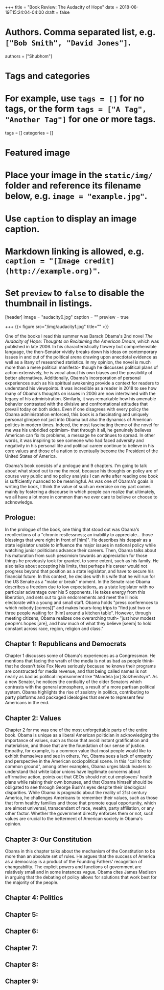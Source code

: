 +++
title = "Book Review: The Audacity of Hope"
date = 2018-08-19T15:24:04-04:00
draft = false

# Authors. Comma separated list, e.g. `["Bob Smith", "David Jones"]`.
authors = ["Shubhom"]

# Tags and categories
# For example, use `tags = []` for no tags, or the form `tags = ["A Tag", "Another Tag"]` for one or more tags.
tags = []
categories = []

# Featured image
# Place your image in the `static/img/` folder and reference its filename below, e.g. `image = "example.jpg"`.
# Use `caption` to display an image caption.
#   Markdown linking is allowed, e.g. `caption = "[Image credit](http://example.org)"`.
# Set `preview` to `false` to disable the thumbnail in listings.
[header]
image = "audacity0.jpg"
caption = ""
preview = true

+++
{{< figure src="/img/audacity1.jpg" title="" >}}


One of the books I read this summer was Barack Obama's 2nd novel *The Audacity of Hope: Thoughts on Reclaiming the American Dream*, which was published in late 2006. In his characteristically flowery but comprehensible language, the then-Senator vividly breaks down his ideas on contemporary issues in and out of the political arena drawing upon anecdotal evidence as well as a litany of researched statistics. In my opinion, the novel is much more than a mere political manifesto- though he discusses political plans of action extensively, he is vocal about his own biases and the possibility of better alternatives. Additionally, Obama's incorporation of personal experiences such as his spiritual awakening provide a context for readers to understand his viewpoints. It was incredible as a reader in 2018 to see how many of Obama's thoughts on issues in 2006 are now intertwined with the legacy of his administration. Similarly, it was remarkable how his amenable behavior contrasted with the divisive and confrontational attitudes that prevail today on both sides. Even if one disagrees with every policy the Obama administration enforced, this book is a fascinating and uniquely personal glimpse not just into Obama but also the dynamics of American politics in modern times. Indeed, the most fascinating theme of the novel for me was his unbridled optimism- that through it all, he genuinely believes American can fix its problems, a message he continues to spread. In other words, it was inspiring to see someone who had faced adversity and negativity in his personal life and  political career continue to believe in his core values and those of a nation to eventually become the President of the United States of America.


Obama's book consists of a prologue and 9 chapters. I'm going to talk about what stood out to me the most, because his thoughts on policy are of course very public and no policy analysis I can write after reading one book is sufficiently nuanced to be meaningful. As was one of Obama's goals in writing the book, I think the value of such an exercise on my part comes mainly by fostering a discourse in which people can realize that ultimately, we all have a lot more in common than we ever care to believe or choose to acknowledge.




## Prologue:


In the prologue of the book, one thing that stood out was Obama's recollections of a "chronic restlessness; an inability to appreciate... those blessings that were right in front of [him]". He describes his despair as a state legislator unable to influence the major issues in national policy while watching junior politicians advance their careers. Then, Obama talks about his maturation from such pessimism towards an appreciation for those things he previously took for granted, to some extent, such as his family. He also talks about accepting his limits, that perhaps his career would not progress beyond that position as a state legislator, and have to secure his financial future. In this context, he decides with his wife that he will run for the US Senate as a "make or break" moment. In the Senate race Obama describes a freedom due to low expectations, as a state legislator with no particular advantage over his 5 opponents. He takes energy from this liberation, and sets out to gain endorsements and meet the Illinois electorate with a young and small staff. Obama holds "press conferences to which nobody [comes]]" and makes hours-long trips to "find just two or three people waiting for [him] around a kitchen table". However, through meeting citizens, Obama realizes one overarching truth- "just how modest people's hopes [are], and how much of what they believe [seem] to hold constant across race, region, religion and class."


## Chapter 1: Republicans and Democrats


Chapter 1 discusses some of Obama's experiences as a Congressman. He mentions that facing the wrath of the media is not as bad as people think- that he doesn't take Fox News seriously because he knows their programs are constructed for media revenue, and that being called names is not nearly as bad as political imprisonment like "Mandela [or] Solzhenitsyn". As a new Senator, he notices the cordiality of the older Senators which contrasts with the general atmosphere, a result of a more partisan political system. Obama highlights the rise of zealotry in politics, contributing to party platforms and packaged ideologies that serve to represent few Americans in the end.  

## Chapter 2: Values


Chapter 2 for me was one of the most unforgettable parts of the entire book. Obama is unique as a liberal American politician in acknowledging the importance of values, such as those that avoid instant gratification and materialism, and those that are the foundation of our sense of justice. Empathy, for example, is a common value that most people would like to exhibit themselves and see in others. Yet, Obama sees a lack of empathy and perspective in the American sociopolitical scene. In this "call to find common ground", among other examples, Obama urges black leaders to understand that white labor unions have legitimate concerns about affirmative action, points out that CEOs should not cut employees' health plans while raising their own bonuses, and that Obama himself should be obligated to see through George Bush's eyes despite their ideological disparities. While Obama is pragmatic about the reality of 21st century America, he challenges Americans to remember their values, such as those that form healthy families and those that promote equal opportunity, which are almost universal, transcendant of race, wealth, party affiliation, or any other factor. Whether the government directly enforces them or not, such values are crucial to the betterment of American society in Obama's opinion.


## Chapter 3: Our Constitution


Obama in this chapter talks about the mechanism of the Constitution to be more than an absolute set of rules. He argues that the success of America as a democracy is a product of the Founding Fathers' recognition of changeability. The explicit powers and functions of government are relatively small and in some instances vague. Obama cites James Madison in arguing that the debating of policy allows for solutions that work best for the majority of the people.

## Chapter 4: Politics




## Chapter 5:
## Chapter 6:
## Chapter 7:
## Chapter 8:
## Chapter 9:
